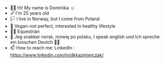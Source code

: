 - 👋🏼 Hi! My name is Dominika ☺
- ♐ I'm 25 years old
- 🏳 I live in Norway, but I come from Poland
- 🥑 Vegan-not perfect, interested in healthy lifestyle
- 🏇🏼 Equestrian
- 🌷 Jeg snakker norsk, mówię po polsku, I speak english und Ich spreche ein bisschen Deutch ✌🏼
- 📫 How to reach me: LinkedIn : https://www.linkedin.com/in/dkkazmierczak/
